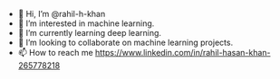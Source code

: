 - 👋 Hi, I’m @rahil-h-khan
- 👀 I’m interested in machine learning.
- 🌱 I’m currently learning deep learning.
- 💞️ I’m looking to collaborate on machine learning projects.
- 📫 How to reach me https://www.linkedin.com/in/rahil-hasan-khan-265778218

<!---
rahil-h-khan/rahil-h-khan is a ✨ special ✨ repository because its `README.md` (this file) appears on your GitHub profile.
You can click the Preview link to take a look at your changes.
--->
